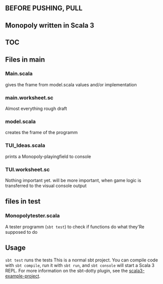 ## BEFORE PUSHING, PULL
## Monopoly written in Scala 3

## TOC

## Files in main

### Main.scala
gives the frame from model.scala values and/or implementation
### main.worksheet.sc
Almost everything rough draft
### model.scala
creates the frame of the programm
### TUI_Ideas.scala
prints a Monopoly-playingfield to console
### TUI.worksheet.sc
Nothing important yet. will be more important, when game logic is transferred to the visual console output

## files in test

### Monopolytester.scala
A tester programm (`sbt test`) to check if functions do what they'Re supposed to do


## Usage
`sbt test` runs the tests
This is a normal sbt project. You can compile code with `sbt compile`, run it with `sbt run`, and `sbt console` will start a Scala 3 REPL.
For more information on the sbt-dotty plugin, see the
[scala3-example-project](https://github.com/scala/scala3-example-project/blob/main/README.md).
